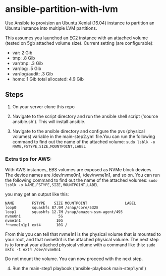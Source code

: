 # ansible-partition-with-lvm

Use Ansible to provision an Ubuntu Xenial (16.04) instance to partition an Ubuntu instance into multiple LVM partitions.

This assumes you launched an EC2 instance with an attached volume (tested on 5gb attached volume size). Current setting (are configurable):

- var: 2 Gib
- tmp: .8 Gib
- var/tmp: .3 Gib
- var/log: .5 Gib
- var/log/audit: .3 Gib
- home: 1 Gib
total allocated: 4.9 Gib

## Steps

1. On your server clone this repo

2. Navigate to the script directory and run the ansible shell script ('source ansible.sh'). This will install ansible.

3. Navigate to the ansible directory and configure the pvs (physical volumes) variable in the main-step2.yml file.You can run the following command to find out the name of the attached volume: ```sudo lsblk -o NAME,FSTYPE,SIZE,MOUNTPOINT,LABEL```

### Extra tips for AWS:

With AWS instances, EBS volumes are exposed as NVMe block devices. The device names are /dev/nvme0n1, /dev/nvme1n1, and so on. You can run the following command to find out the name of the attached volumes: ```sudo lsblk -o NAME,FSTYPE,SIZE,MOUNTPOINT,LABEL```

you may get an output like this:
```
NAME        FSTYPE    SIZE MOUNTPOINT                 LABEL
loop0       squashfs 87.9M /snap/core/5328            
loop1       squashfs 12.7M /snap/amazon-ssm-agent/495 
nvme0n1                 5G                            
nvme1n1                10G                            
└─nvme1n1p1 ext4       10G /  
```

From this you can tell that nvme1n1 is the physical volume that is mounted to your root, and that nvme0n1 is the attached physical volume. The next step is to format your attached physical volume with a command like this: ```sudo mkfs -t ext4 /dev/nvme0n1```

Do not mount the volume. You can now proceed with the next step.

4. Run the main-step1 playbook ('ansible-playbook main-step1.yml')




